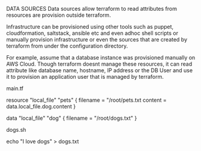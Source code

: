 DATA SOURCES
Data sources allow terraform to read attributes from resources are provision outside terraform.

Infrastructure can be provisioned using other tools such as puppet, cloudformation, saltstack, ansible etc and even adhoc shell scripts or manually provision infrastructure or even the sources that are created by terraform from under the configuration directory.

For example, assume that a database instance was provisioned manually on AWS Cloud. Though terraform doesnt manage these resources, it can read attribute like database name, hostname, IP address or the DB User and use it to provision an application user that is managed by terraform.

main.tf

resource "local_file" "pets" {
    filename = "/root/pets.txt
    content = data.local_file.dog.content
}

data "local_file" "dog" {
    filename = "/root/dogs.txt"
}

dogs.sh

echo "I love dogs" > dogs.txt



